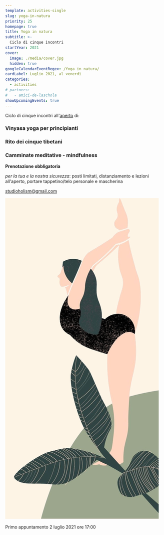 ```yaml
---
template: activities-single
slug: yoga-in-natura
priority: 25
homepage: true
title: Yoga in natura
subtitle: >-
  Ciclo di cinque incontri
startYear: 2021
cover:
  image: ./media/cover.jpg
  hidden: true
googleCalendarEventRegex: /Yoga in natura/
cardLabel: Luglio 2021, al venerdì
categories:
  - activities
# partners:
#   - amici-de-laschola
showUpcomingEvents: true
---
```


<Row justify="center" top={6}>
<Col md={6} align="center">

<EntryInfo variant="upcoming" label="Ogni venerdì di luglio 2021" value="dalle 17:00 alle 18:30"/>
<EntryInfo variant="teacher" label="Tenuto da" value="Erika - Studio HOLISM"/>
<EntryInfo variant="phone" label="Telefono" value="[3518436666](tel:3472506558) (anche WhatsApp)"/>
<EntryInfo variant="email" label="Email" value="[studioholism@gmail.com](mailto:studioholism@gmail.com)"/>
<EntryInfo variant="web" label="Visita" value="la [pagina Facebook](https://www.facebook.com/studio.holism) e il [profilo Instagram](https://www.instagram.com/studio.holism/)"/>
<EntryInfo variant="location" label="A LaSchola" value="[Via Maroni 13, Casciago 21020, VA](https://g.page/laschola?share)"/>

Ciclo di cinque incontri all'[aperto](/spazi/parco/) di:

### Vinyasa yoga per principianti

### Rito dei cinque tibetani

### Camminate meditative - mindfulness

<Alert top={6}>

**Prenotazione obbligatoria**

*per la tua e la nostra sicurezza*: posti limitati, distanziamento e lezioni all'aperto, portare tappetino/telo personale e mascherina

</Alert>

<ButtonLink href="mailto:studioholism@gmail.com">studioholism@gmail.com</ButtonLink>

</Col>
<Col md={6} align="center">

![locandina-yoga-in-natura](./media/cover.jpg)

<Footnote>
  
Primo appuntamento 2 luglio 2021 ore 17:00

</Footnote>

</Col>
</Row>

